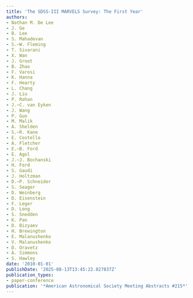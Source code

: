 ```yaml
---
title: 'The SDSS-III MARVELS Survey: The First Year'
authors:
- Nathan M. De Lee
- J. Ge
- B. Lee
- S. Mahadevan
- S.~W. Fleming
- T. Sivarani
- X. Wan
- J. Groot
- B. Zhao
- F. Varosi
- K. Hanna
- F. Hearty
- L. Chang
- J. Liu
- P. Rohan
- J.~C. van Eyken
- J. Wang
- P. Guo
- M. Malik
- A. Shelden
- S.~R. Kane
- E. Costello
- A. Fletcher
- E.~B. Ford
- E. Agol
- J.~J. Bochanski
- H. Ford
- S. Gaudi
- J. Holtzman
- D.~P. Schneider
- S. Seager
- D. Weinberg
- D. Eisenstein
- F. Leger
- D. Long
- S. Snedden
- K. Pan
- D. Bizyaev
- H. Brewington
- E. Malanushenko
- V. Malanushenko
- D. Oravetz
- A. Simmons
- S. Hawley
date: '2010-01-01'
publishDate: '2025-08-13T13:45:22.827837Z'
publication_types:
- paper-conference
publication: '*American Astronomical Society Meeting Abstracts #215*'
---
```

